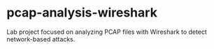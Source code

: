# pcap-analysis-wireshark
Lab project focused on analyzing PCAP files with Wireshark to detect network-based attacks.
